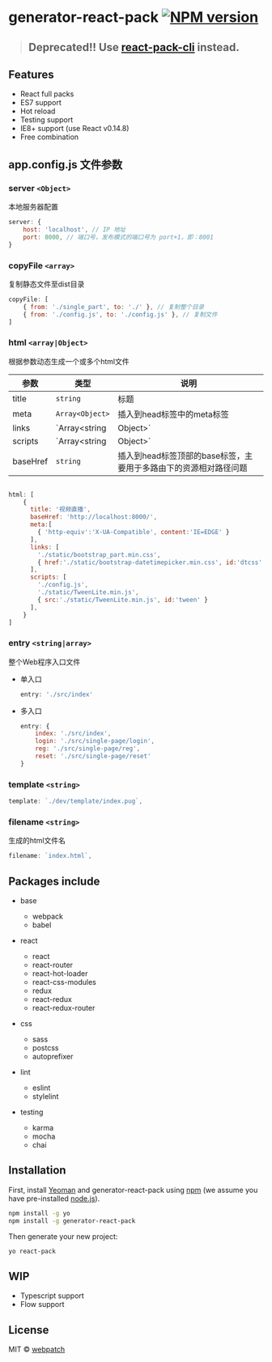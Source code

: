 # generator-react-pack [![NPM version][npm-image]][npm-url] 

> ## Deprecated!! Use [react-pack-cli](https://github.com/webpatch/react-pack-cli) instead.

## Features

* React full packs
* ES7 support
* Hot reload
* Testing support
* IE8+ support (use React v0.14.8)
* Free combination


## app.config.js 文件参数

### server `<Object>`
本地服务器配置

```js
server: {
	host: 'localhost', // IP 地址
	port: 8000, // 端口号，发布模式的端口号为 port+1，即：8001
}
```

### copyFile `<array>`
复制静态文件至dist目录

```js
copyFile: [
	{ from: './single_part', to: './' }, // 复制整个目录
	{ from: './config.js', to: './config.js' }, // 复制文件
]
```

### html `<array|Object>`
根据参数动态生成一个或多个html文件

参数|类型|说明
---|---|---
title|`string`|标题
meta|`Array<Object>`|插入到head标签中的meta标签
links|`Array<string|Object>`|插入到head标签中的link标签
scripts |`Array<string|Object>`|插入到body标签尾部的script标签
baseHref|`string`|插入到head标签顶部的base标签，主要用于多路由下的资源相对路径问题

```js

html: [
	{
	  title: '视频直播',
	  baseHref: 'http://localhost:8000/',
	  meta:[
	  	{ 'http-equiv':'X-UA-Compatible', content:'IE=EDGE' }
	  ],
	  links: [
	    './static/bootstrap_part.min.css',
	    { href:'./static/bootstrap-datetimepicker.min.css', id:'dtcss' }
	  ],
	  scripts: [
	    './config.js',
	    './static/TweenLite.min.js',
	    { src:'./static/TweenLite.min.js', id:'tween' }
	  ],
	}
]
```

### entry `<string|array>`
整个Web程序入口文件

* 单入口

	```js
	entry: './src/index'
	```

* 多入口

	```js
	entry: {
		index: './src/index',
		login: './src/single-page/login',
		reg: './src/single-page/reg',
		reset: './src/single-page/reset'
	}
	```

### template `<string>`

```js
template: `./dev/template/index.pug`,
```

### filename `<string>`
生成的html文件名

```js
filename: `index.html`,
```


## Packages include

* base
	* webpack
	* babel

* react
	* react
	* react-router
	* react-hot-loader
	* react-css-modules
	* redux
	* react-redux
	* react-redux-router

* css
	* sass
	* postcss
	* autoprefixer

* lint
	* eslint
	* stylelint

* testing
	* karma
	* mocha
	* chai


## Installation

First, install [Yeoman](http://yeoman.io) and generator-react-pack using [npm](https://www.npmjs.com/) (we assume you have pre-installed [node.js](https://nodejs.org/)).

```bash
npm install -g yo
npm install -g generator-react-pack
```

Then generate your new project:

```bash
yo react-pack
```

## WIP

* Typescript support
* Flow support

## License

MIT © [webpatch]()


[npm-image]: https://badge.fury.io/js/generator-react-pack.svg
[npm-url]: https://npmjs.org/package/generator-react-pack
